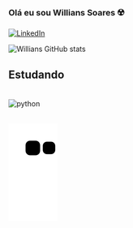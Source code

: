 
### Olá eu sou Willians Soares ☢️

[![LinkedIn](https://img.shields.io/badge/LinkedIn-0077B5?style=for-the-badge&logo=linkedin&logoColor=white)](https://linkedin.com/)

![Willians GitHub stats](https://github-readme-stats.vercel.app/api?username=Willians3110&show_icons=true&theme=radical)

## Estudando

<div style="display: inline_block"><br/>
    <img align="center" alt="python" src="https://img.shields.io/badge/Python-14354C?style=for-the-badge&logo=python&logoColor=white" />
</div><br/>

<!--
**Willians3110/Willians3110** is a ✨ _special_ ✨ repository because its `README.md` (this file) appears on your GitHub profile.
-->


  ![Snake animation](https://github.com/willians3110/willians3110/blob/output/github-contribution-grid-snake.svg)

